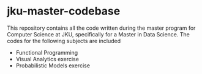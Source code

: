 # jku-master-codebase #

 This repository contains all the code written during the master program for Computer Science at JKU, specifically for a Master in Data Science. The codes for the following subjects are included

- Functional Programming
- Visual Analytics exercise
- Probabilistic Models exercise
